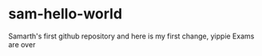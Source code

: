 # sam-hello-world
Samarth's first github repository
and here is my first change, yippie
Exams are over
